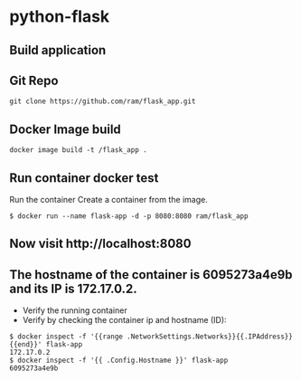 # python-flask

## Build application

## Git Repo 

```
git clone https://github.com/ram/flask_app.git

``` 
## Docker Image build  
```
docker image build -t /flask_app .

```

## Run container docker test 

Run the container
Create a container from the image.

```
$ docker run --name flask-app -d -p 8080:8080 ram/flask_app

```
## Now visit http://localhost:8080

## The hostname of the container is 6095273a4e9b and its IP is 172.17.0.2. 
* Verify the running container
* Verify by checking the container ip and hostname (ID):

```
$ docker inspect -f '{{range .NetworkSettings.Networks}}{{.IPAddress}}{{end}}' flask-app
172.17.0.2
$ docker inspect -f '{{ .Config.Hostname }}' flask-app
6095273a4e9b
```
